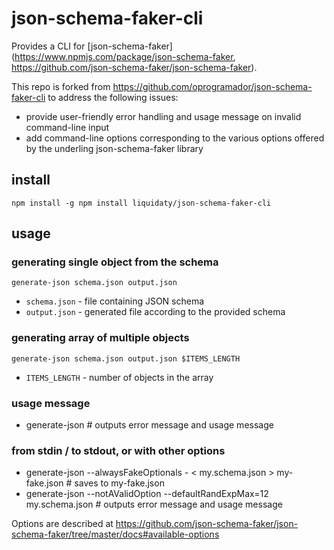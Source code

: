 # json-schema-faker-cli

Provides a CLI for [json-schema-faker](https://www.npmjs.com/package/json-schema-faker, https://github.com/json-schema-faker/json-schema-faker).

This repo is forked from https://github.com/oprogramador/json-schema-faker-cli to address the following issues:
* provide user-friendly error handling and usage message on invalid command-line input
* add command-line options corresponding to the various options offered by the underling json-schema-faker library

## install

`npm install -g npm install liquidaty/json-schema-faker-cli`

## usage

### generating single object from the schema
`generate-json schema.json output.json`

- `schema.json` - file containing JSON schema
- `output.json` - generated file according to the provided schema

### generating array of multiple objects
`generate-json schema.json output.json $ITEMS_LENGTH`

- `ITEMS_LENGTH` - number of objects in the array

### usage message
*  generate-json # outputs error message and usage message

### from stdin / to stdout, or with other options
*  generate-json --alwaysFakeOptionals - < my.schema.json > my-fake.json # saves to my-fake.json
*  generate-json --notAValidOption --defaultRandExpMax=12 my.schema.json # outputs error message and usage message

Options are described at https://github.com/json-schema-faker/json-schema-faker/tree/master/docs#available-options
